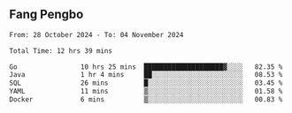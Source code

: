 ## Fang Pengbo

<!--START_SECTION:waka-->

```txt
From: 28 October 2024 - To: 04 November 2024

Total Time: 12 hrs 39 mins

Go                10 hrs 25 mins  ████████████████████▓░░░░   82.35 %
Java              1 hr 4 mins     ██░░░░░░░░░░░░░░░░░░░░░░░   08.53 %
SQL               26 mins         █░░░░░░░░░░░░░░░░░░░░░░░░   03.45 %
YAML              11 mins         ▒░░░░░░░░░░░░░░░░░░░░░░░░   01.58 %
Docker            6 mins          ▒░░░░░░░░░░░░░░░░░░░░░░░░   00.83 %
```

<!--END_SECTION:waka-->